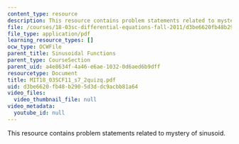 ```yaml
---
content_type: resource
description: This resource contains problem statements related to mystery of sinusoid.
file: /courses/18-03sc-differential-equations-fall-2011/d3be6620fb48b2905d3ddc9acbb81a64_MIT18_03SCF11_s7_2quizq.pdf
file_type: application/pdf
learning_resource_types: []
ocw_type: OCWFile
parent_title: Sinusoidal Functions
parent_type: CourseSection
parent_uid: a4e8634f-4a46-e6ae-1032-0d6aed6b9dff
resourcetype: Document
title: MIT18_03SCF11_s7_2quizq.pdf
uid: d3be6620-fb48-b290-5d3d-dc9acbb81a64
video_files:
  video_thumbnail_file: null
video_metadata:
  youtube_id: null
---
```

This resource contains problem statements related to mystery of sinusoid.

